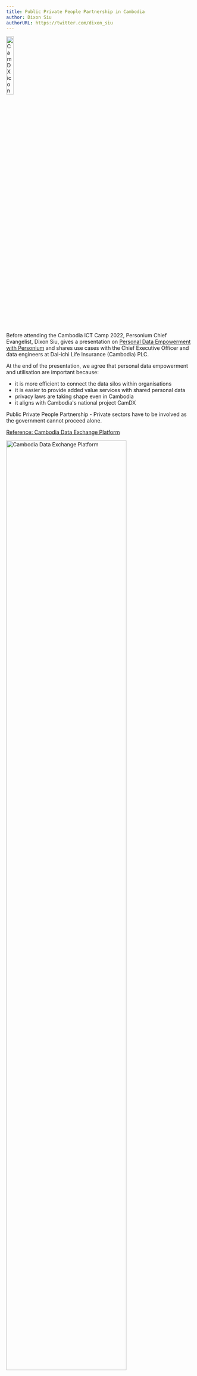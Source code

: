 ```yaml
---
title: Public Private People Partnership in Cambodia
author: Dixon Siu
authorURL: https://twitter.com/dixon_siu
---
```


<div style="display: inline">
<img
  style="margin-right: 10px;"
  src="/images/news/camdx_bottom2.png"
  width="20%"
  title="CamDX icon"
/></div> 

Before attending the Cambodia ICT Camp 2022, Personium Chief Evangelist, Dixon Siu, gives a presentation on [Personal Data Empowerment with Personium](https://dixonsiu.pds.mydataasia.org/Cambodia/Dai-ichi_Life/Personal_Data_Empowerment_with_Personium.pdf) and shares use cases with the Chief Executive Officer and data engineers at Dai-ichi Life Insurance (Cambodia) PLC.  

At the end of the presentation, we agree that personal data empowerment and utilisation are important because:  
- it is more efficient to connect the data silos within organisations  
- it is easier to provide added value services with shared personal data  
- privacy laws are taking shape even in Cambodia    
- it aligns with Cambodia's national project CamDX  

<!--truncate-->

Public Private People Partnership - Private sectors have to be involved as the government cannot proceed alone.  

[Reference: Cambodia Data Exchange Platform](https://camdx.gov.kh/index.html)  

<div style="display: inline">
<img
  style="margin-right: 10px;"
  src="/images/news/camdx_hero.png"
  width="80%"
  title="Cambodia Data Exchange Platform"
/></div>  

